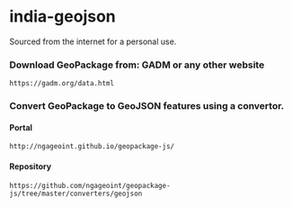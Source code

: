# india-geojson
Sourced from the internet for a personal use. 

### Download GeoPackage from: GADM or any other website
`https://gadm.org/data.html`

### Convert GeoPackage to GeoJSON features using a convertor.
#### Portal
`http://ngageoint.github.io/geopackage-js/`

#### Repository
`https://github.com/ngageoint/geopackage-js/tree/master/converters/geojson`


